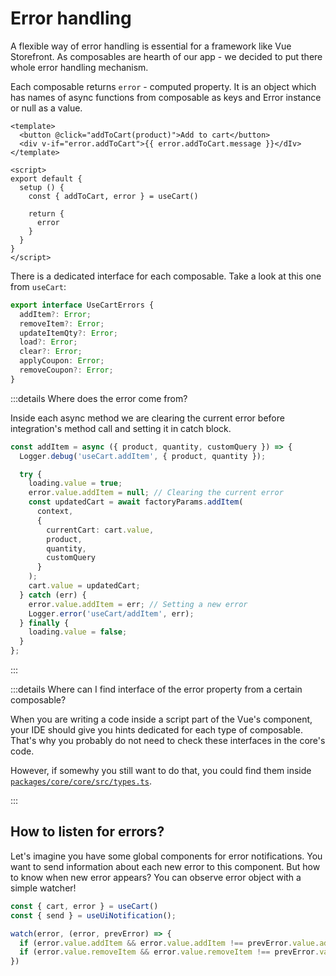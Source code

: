 # Error handling

A flexible way of error handling is essential for a framework like Vue Storefront. As composables are hearth of our app - we decided to put there whole error handling mechanism.

Each composable returns `error` - computed property. It is an object which has names of async functions from composable as keys and Error instance or null as a value. 

```vue
<template>
  <button @click="addToCart(product)">Add to cart</button>
  <div v-if="error.addToCart">{{ error.addToCart.message }}</dIv>
</template>

<script>
export default {
  setup () {
    const { addToCart, error } = useCart()

    return {
      error
    }
  }
}
</script>
```

There is a dedicated interface for each composable. Take a look at this one from `useCart`:
```ts
export interface UseCartErrors {
  addItem?: Error;
  removeItem?: Error;
  updateItemQty?: Error;
  load?: Error;
  clear?: Error;
  applyCoupon: Error;
  removeCoupon?: Error;
}
```


:::details Where does the error come from?

Inside each async method we are clearing the current error before integration's method call and setting it in catch block.
```ts
const addItem = async ({ product, quantity, customQuery }) => {
  Logger.debug('useCart.addItem', { product, quantity });

  try {
    loading.value = true;
    error.value.addItem = null; // Clearing the current error
    const updatedCart = await factoryParams.addItem(
      context,
      {
        currentCart: cart.value,
        product,
        quantity,
        customQuery
      }
    );
    cart.value = updatedCart;
  } catch (err) {
    error.value.addItem = err; // Setting a new error
    Logger.error('useCart/addItem', err);
  } finally {
    loading.value = false;
  }
};
```
:::

:::details Where can I find interface of the error property from a certain composable?

When you are writing a code inside a script part of the Vue's component, your IDE should give you hints dedicated for each type of composable. That's why you probably do not need to check these interfaces in the core's code.

However, if somewhy you still want to do that, you could find them inside [`packages/core/core/src/types.ts`](https://github.com/vuestorefront/vue-storefront/blob/next/packages/core/core/src/types.ts).

:::
## How to listen for errors?
Let's imagine you have some global components for error notifications. You want to send information about each new error to this component. But how to know when new error appears? You can observe error object with a simple watcher!

```ts
const { cart, error } = useCart()
const { send } = useUiNotification();

watch(error, (error, prevError) => {
  if (error.value.addItem && error.value.addItem !== prevError.value.addItem) send({ type: 'danger', message: error.value.addItem.message })
  if (error.value.removeItem && error.value.removeItem !== prevError.value.removeItem) send({ type: 'danger', message: error.value.removeItem.message })
})
```
